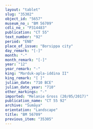 ```yaml
---
layout: "tablet"
slug: "35302"
object_id: "5657"
museum_no_: "BM 56709"
cdli_no_: "P314483"
publication: "CT 55"
text_number: "92"
period: "ENB"
place_of_issue: "Borsippa city"
day_remark: "[-]"
month: "-"
month_remark: "[-]"
year: "12"
year_remark: "-"
king: "Marduk-apla-iddina II"
king_remark: "[ ]"
julian_date: "710 BCE"
julian_date_year: "710"
other_markings: "-"
imported: "Melanie Gross (20/05/2017)"
publication_name: "CT 55 92"
archive: "Šumāya"
orientation: "Landscape"
title: "BM 56709"
previous_item: "35305"
---
```

